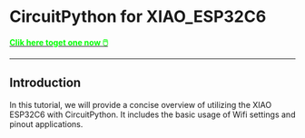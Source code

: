 # CircuitPython for XIAO_ESP32C6
 
<div class="get_one_now_container" style={{textAlign: 'center'}}>
    <a class="get_one_now_container" href="https://www.seeedstudio.com/Seeed-Studio-XIAO-ESP32C6-p-5884.html">
            <strong><span><font color={'FFFFFF'} size={"4"}> Clik here toget one now 🖱️</font></span></strong>
    </a>
</div>

---
## Introduction
In this tutorial, we will provide a concise overview of utilizing the XIAO ESP32C6 with CircuitPython. 
It includes the basic usage of Wifi settings and pinout applications.
